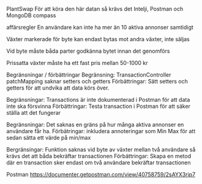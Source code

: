 PlantSwap
För att köra den här datan så krävs det Intelji, Postman och MongoDB compass

affärsregler
En användare kan inte ha mer än 10 aktiva annonser samtidigt

Växter markerade för byte kan endast bytas mot andra växter, inte säljas

Vid byte måste båda parter godkänna bytet innan det genomförs

Prissatta växter måste ha ett fast pris mellan 50-1000 kr

Begränsningar / förbättringar
Begränsning: TransactionController patchMapping saknar setters och getters Förbättringar: Sätt setters och getters för att undvika att data körs över.

Begränsningar: Transactions är inte dokumenterad i Postman för att data inte ska försvinna Förbättringar: Testa transaction i Postman för att säker ställa att det fungerar

Begränsningar: Det saknas en gräns på hur många aktiva annonser en användare får ha. Förbätringar: inkludera annoteringar som Min Max för att sedan sätta ett värde på min/max

Bergränsingar: Funktion saknas vid byte av växter mellan två användare så krävs det att båda bekräftar transactionen Förbättringar: Skapa en metod där en transaction sker endast om två användare bekräftar transactionen

Postman
https://documenter.getpostman.com/view/40758759/2sAYX3rip7